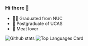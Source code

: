 ### Hi there 👋

- 👨‍🎓 Graduated from NUC
- 🏫 Postgraduate of UCAS
- 🍖 Meat lover

![Github stats](https://github-readme-stats.vercel.app/api?username=ahaxxx&show_icons=true&count_private=true)
![Top Languages Card](https://github-readme-stats.vercel.app/api/top-langs/?username=ahaxxx)
